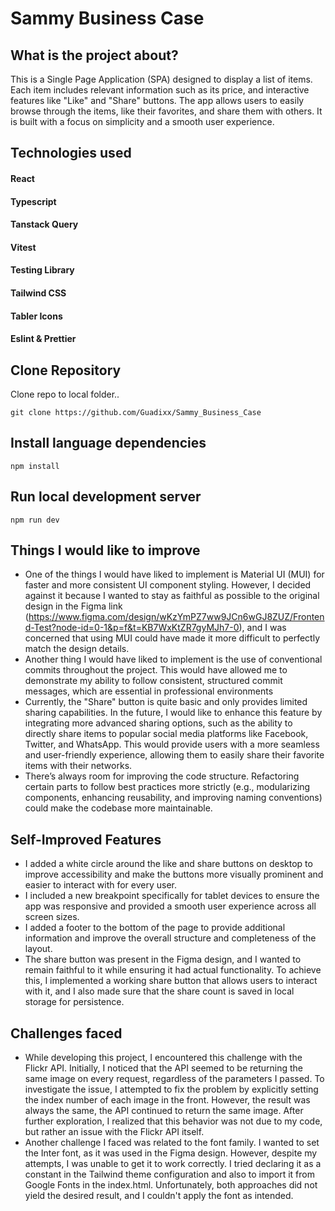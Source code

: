# Sammy Business Case 

## What is the project about?
This is a Single Page Application (SPA) designed to display a list of items. Each item includes relevant information such as its price, and interactive features like "Like" and "Share" buttons. The app allows users to easily browse through the items, like their favorites, and share them with others. It is built with a focus on simplicity and a smooth user experience.

## Technologies used 
#### React 
#### Typescript 
#### Tanstack Query
#### Vitest
#### Testing Library
#### Tailwind CSS
#### Tabler Icons
#### Eslint & Prettier 

## Clone Repository 
Clone repo to local folder..

`git clone https://github.com/Guadixx/Sammy_Business_Case`

## Install language dependencies
`npm install`

## Run local development server
`npm run dev`

## Things I would like to improve
- One of the things I would have liked to implement is Material UI (MUI) for faster and more consistent UI component styling. However, I decided against it because I wanted to stay as faithful as possible to the original design in the Figma link (https://www.figma.com/design/wKzYmPZ7ww9JCn6wGJ8ZUZ/Frontend-Test?node-id=0-1&p=f&t=KB7WxKtZR7gyMJh7-0), and I was concerned that using MUI could have made it more difficult to perfectly match the design details.
- Another thing I would have liked to implement is the use of conventional commits throughout the project. This would have allowed me to demonstrate my ability to follow consistent, structured commit messages, which are essential in professional environments
- Currently, the "Share" button is quite basic and only provides limited sharing capabilities. In the future, I would like to enhance this feature by integrating more advanced sharing options, such as the ability to directly share items to popular social media platforms like Facebook, Twitter, and WhatsApp. This would provide users with a more seamless and user-friendly experience, allowing them to easily share their favorite items with their networks.
- There’s always room for improving the code structure. Refactoring certain parts to follow best practices more strictly (e.g., modularizing components, enhancing reusability, and improving naming conventions) could make the codebase more maintainable.

## Self-Improved Features
- I added a white circle around the like and share buttons on desktop to improve accessibility and make the buttons more visually prominent and easier to interact with for every user.
- I included a new breakpoint specifically for tablet devices to ensure the app was responsive and provided a smooth user experience across all screen sizes.
- I added a footer to the bottom of the page to provide additional information and improve the overall structure and completeness of the layout.
- The share button was present in the Figma design, and I wanted to remain faithful to it while ensuring it had actual functionality. To achieve this, I implemented a working share button that allows users to interact with it, and I also made sure that the share count is saved in local storage for persistence.

## Challenges faced 

- While developing this project, I encountered this challenge with the Flickr API. Initially, I noticed that the API seemed to be returning the same image on every request, regardless of the parameters I passed.
To investigate the issue, I attempted to fix the problem by explicitly setting the index number of each image in the front. However, the result was always the same, the API continued to return the same image. After further exploration, I realized that this behavior was not due to my code, but rather an issue with the Flickr API itself.
- Another challenge I faced was related to the font family. I wanted to set the Inter font, as it was used in the Figma design. However, despite my attempts, I was unable to get it to work correctly. I tried declaring it as a constant in the Tailwind theme configuration and also to import it from Google Fonts in the index.html. Unfortunately, both approaches did not yield the desired result, and I couldn't apply the font as intended.
